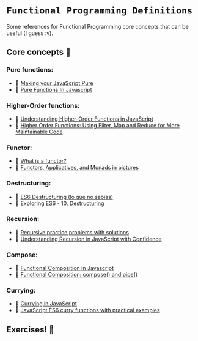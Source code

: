 # `Functional Programming Definitions`

Some references for Functional Programming core concepts that can be useful (I guess :v).

## Core concepts :bookmark_tabs:

### Pure functions:
 * :newspaper: [Making your JavaScript Pure](https://alistapart.com/article/making-your-javascript-pure/)
 * :newspaper: [Pure Functions In Javascript](https://appdividend.com/2017/04/10/pure-functions-in-javascript/)

### Higher-Order functions:
 * :newspaper: [Understanding Higher-Order Functions in JavaScript](https://blog.bitsrc.io/understanding-higher-order-functions-in-javascript-75461803bad)
 * :newspaper: [Higher Order Functions: Using Filter, Map and Reduce for More Maintainable Code](https://www.freecodecamp.org/news/higher-order-functions-in-javascript-d9101f9cf528/)

### Functor:
 * :newspaper: [What is a functor?](https://medium.com/@dtinth/what-is-a-functor-dcf510b098b6)
 * :newspaper: [Functors, Applicatives, and Monads in pictures](http://adit.io/posts/2013-04-17-functors,_applicatives,_and_monads_in_pictures.html)
 
### Destructuring:
 * :newspaper: [ES6 Destructuring (lo que no sabias)](http://sanserna.com/blog/es6-destructing/)
 * :newspaper: [Exploring ES6 - 10. Destructuring](https://exploringjs.com/es6/ch_destructuring.html)
 
### Recursion:
 * :newspaper: [Recursive practice problems with solutions](https://www.geeksforgeeks.org/recursion-practice-problems-solutions/)
 * :newspaper: [Understanding Recursion in JavaScript with Confidence](https://www.thecodingdelight.com/understanding-recursion-javascript/)

### Compose:
 * :newspaper: [Functional Composition in Javascript](https://joecortopassi.com/articles/functional-composition-in-javascript/)
 * :newspaper: [Functional Composition: compose() and pipe()](https://medium.com/@acparas/what-i-learned-today-july-2-2017-ab9a46dbf85f)

### Currying:
 * :newspaper: [Currying in JavaScript](https://codeburst.io/currying-in-javascript-ba51eb9778dc)
 * :newspaper: [JavaScript ES6 curry functions with practical examples](https://medium.com/front-end-weekly/javascript-es6-curry-functions-with-practical-examples-6ba2ced003b1)
 
## Exercises! :muscle:






